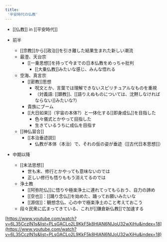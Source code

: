 ```yaml
---
title:
 '平安時代の仏教'
---
```


- [[仏教]] in [[平安時代]]

- 前半
    - [[宗教]]から[[政治]]を引き離した結果生まれた新しい潮流
    - 最澄、天台宗
        - [[一乗思想]]を持って今までの日本仏教をめっちゃ批判
            - [[大乗仏教]]みたいな感じ、みんな悟れる
    - 空海、真言宗
        - [[密教]]思想
            - 呪文とか、言葉では理解できないスピリチュアルなものを重視
            - （対義語: [[顕教]]、[[語りえぬものについては、沈黙しなければならない]]みたいな?）
        - 貴族にブーム
        - [[大日如来]]（宇宙の本体?）と一体化する[[即身成仏]]を目指した
            - 色々儀式とかやって目指した
            - 生きているうちに成仏を目指す
    - [[神仏習合]]
        - [[本治垂迹説]]
            - 仏教が本体（本治）で、それの仮の姿が垂迹（[[古代日本思想]]）
- 中期以降
    - [[末法思想]]
        - 世も末、修行とかやっても意味ないのでは
        - 正しい修行も悟りももう消えてるのでは
    - 浄土教
        - [[阿弥陀仏]]に悟りや極楽浄土に連れてってもらおう、自力の諦め
        - [[空也]]：[[踊り念仏]]を始めた、踊ってお願いみたいな
        - [[源信]]：観想念仏、心の中で極楽浄土のこと考えておこう
    - 段々民衆に広まってきている、これが[[鎌倉新仏教]]で加速する

[https://www.youtube.com/watch?v=6L35CczlN1s&list=PLsGACLo2L9KkF5k8HIAN6NlJoU32wXiHu&index=18](https://www.youtube.com/watch?v=6L35CczlN1s&list=PLsGACLo2L9KkF5k8HIAN6NlJoU32wXiHu&index=18)

